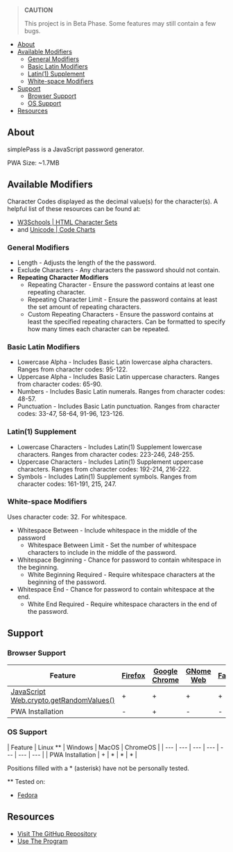 > **CAUTION**
>
> This project is in Beta Phase. Some features may still contain a few bugs.

- [About](#about)
- [Available Modifiers](#available-modifiers)
  - [General Modifiers](#general-modifiers)
  - [Basic Latin Modifiers](#basic-latin-modifiers)
  - [Latin(1) Supplement](#latin1-supplement)
  - [White-space Modifiers](#white-space-modifiers)
- [Support](#support)
  - [Browser Support](#browser-support)
  - [OS Support](#os-support)
- [Resources](#resources)

## About

simplePass is a JavaScript password generator.

PWA Size: ~1.7MB

## Available Modifiers

Character Codes displayed as the decimal value(s) for the character(s). A helpful list of these resources can be found at:

- [W3Schools | HTML Character Sets](https://www.w3schools.com/charsets/)
- and [Unicode | Code Charts](https://www.unicode.org/charts/)

### General Modifiers

- Length - Adjusts the length of the the password.
- Exclude Characters - Any characters the password should not contain.
- **Repeating Character Modifiers**
  - Repeating Character - Ensure the password contains at least one repeating character.
  - Repeating Character Limit - Ensure the password contains at least the set amount of repeating characters.
  - Custom Repeating Characters - Ensure the password contains at least the specified repeating characters. Can be formatted to specify how many times each character can be repeated.

### Basic Latin Modifiers

- Lowercase Alpha - Includes Basic Latin lowercase alpha characters. Ranges from character codes: 95-122.
- Uppercase Alpha - Includes Basic Latin uppercase characters. Ranges from character codes: 65-90.
- Numbers - Includes Basic Latin numerals. Ranges from character codes: 48-57.
- Punctuation - Includes Basic Latin punctuation. Ranges from character codes: 33-47, 58-64, 91-96, 123-126.

### Latin(1) Supplement

- Lowercase Characters - Includes Latin(1) Supplement lowercase characters. Ranges from character codes: 223-246, 248-255.
- Uppercase Characters - Includes Latin(1) Supplement uppercase characters. Ranges from character codes: 192-214, 216-222.
- Symbols - Includes Latin(1) Supplement symbols. Ranges from character codes: 161-191, 215, 247.

### White-space Modifiers

Uses character code: 32. For whitespace.

- Whitespace Between - Include whitespace in the middle of the password
  - Whitespace Between Limit - Set the number of whitespace characters to include in the middle of the password.
- Whitespace Beginning - Chance for password to contain whitespace in the beginning.
  - White Beginning Required - Require whitespace characters at the beginning of the password.
- Whitespace End - Chance for password to contain whitespace at the end.
  - White End Required - Require whitespace characters in the end of the password.

## Support

### Browser Support

| Feature | [Firefox](https://www.mozilla.org/en-CA/firefox/) | [Google Chrome](https://www.google.com/intl/en_ca/chrome/) | [GNome Web](https://wiki.gnome.org/Apps/Web) | [Falkon](https://www.falkon.org/) | [Edge](https://www.microsoft.com/en-us/edge) | [Opera](https://www.opera.com/)
| --- | --- | --- | --- | --- | --- | --- |
| [JavaScript Web.crypto.getRandomValues()](https://developer.mozilla.org/en-US/docs/Web/API/Crypto/getRandomValues) | + | + | + | + | * | * |
| PWA Installation  | - | + | - | - | * | * |

### OS Support

| Feature | Linux ** | Windows | MacOS | ChromeOS |
| --- | --- | --- | --- | --- | --- | --- |
| PWA Installation | +  | * | * | * |

Positions filled with a * (asterisk) have not be personally tested.

** Tested on:

- [Fedora](https://getfedora.org/en/)

## Resources

- [Visit The GitHup Repository](https://github.com/staticBanter/simplePass)
- [Use The Program](https://staticbanter.github.io/simplePass/)